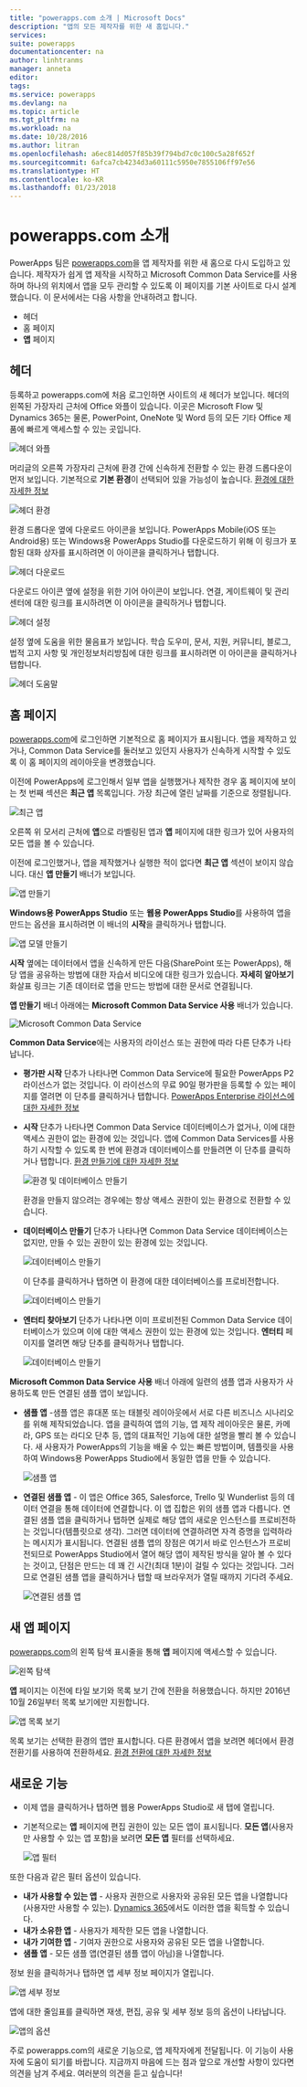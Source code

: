```yaml
---
title: "powerapps.com 소개 | Microsoft Docs"
description: "앱의 모든 제작자를 위한 새 홈입니다."
services: 
suite: powerapps
documentationcenter: na
author: linhtranms
manager: anneta
editor: 
tags: 
ms.service: powerapps
ms.devlang: na
ms.topic: article
ms.tgt_pltfrm: na
ms.workload: na
ms.date: 10/28/2016
ms.author: litran
ms.openlocfilehash: a6ec814d057f85b39f794bd7c0c100c5a28f652f
ms.sourcegitcommit: 6afca7cb4234d3a60111c5950e7855106ff97e56
ms.translationtype: HT
ms.contentlocale: ko-KR
ms.lasthandoff: 01/23/2018
---
```

# <a name="introduction-to-powerappscom"></a>powerapps.com 소개
PowerApps 팀은 [powerapps.com](http://web.powerapps.com)을 앱 제작자를 위한 새 홈으로 다시 도입하고 있습니다. 제작자가 쉽게 앱 제작을 시작하고 Microsoft Common Data Service를 사용하며 하나의 위치에서 앱을 모두 관리할 수 있도록 이 페이지를 기본 사이트로 다시 설계했습니다. 이 문서에서는 다음 사항을 안내하려고 합니다.

* 헤더
* 홈 페이지
* **앱** 페이지

## <a name="header"></a>헤더
등록하고 powerapps.com에 처음 로그인하면 사이트의 새 헤더가 보입니다. 헤더의 왼쪽된 가장자리 근처에 Office 와플이 있습니다. 이곳은 Microsoft Flow 및 Dynamics 365는 물론, PowerPoint, OneNote 및 Word 등의 모든 기타 Office 제품에 빠르게 액세스할 수 있는 곳입니다.

![헤더 와플](./media/intro-maker-portal/waffle.png)

머리글의 오른쪽 가장자리 근처에 환경 간에 신속하게 전환할 수 있는 환경 드롭다운이 먼저 보입니다. 기본적으로 **기본 환경**이 선택되어 있을 가능성이 높습니다. [환경에 대한 자세한 정보](environments-overview.md)

![헤더 환경](./media/intro-maker-portal/environment.png)

환경 드롭다운 옆에 다운로드 아이콘을 보입니다. PowerApps Mobile(iOS 또는 Android용) 또는 Windows용 PowerApps Studio를 다운로드하기 위해 이 링크가 포함된 대화 상자를 표시하려면 이 아이콘을 클릭하거나 탭합니다.

![헤더 다운로드](./media/intro-maker-portal/downloads2.png)

다운로드 아이콘 옆에 설정을 위한 기어 아이콘이 보입니다. 연결, 게이트웨이 및 관리 센터에 대한 링크를 표시하려면 이 아이콘을 클릭하거나 탭합니다.

![헤더 설정](./media/intro-maker-portal/settings_items2.png)

설정 옆에 도움을 위한 물음표가 보입니다. 학습 도우미, 문서, 지원, 커뮤니티, 블로그, 법적 고지 사항 및 개인정보처리방침에 대한 링크를 표시하려면 이 아이콘을 클릭하거나 탭합니다.

![헤더 도움말](./media/intro-maker-portal/help_items2.png)

## <a name="homepage"></a>홈 페이지
[powerapps.com](http://web.powerapps.com)에 로그인하면 기본적으로 홈 페이지가 표시됩니다. 앱을 제작하고 있거나, Common Data Service를 둘러보고 있던지 사용자가 신속하게 시작할 수 있도록 이 홈 페이지의 레이아웃을 변경했습니다.

이전에 PowerApps에 로그인해서 일부 앱을 실행했거나 제작한 경우 홈 페이지에 보이는 첫 번째 섹션은 **최근 앱** 목록입니다. 가장 최근에 열린 날짜를 기준으로 정렬됩니다.

![최근 앱](./media/intro-maker-portal/recentapps2.png)

오른쪽 위 모서리 근처에 **앱**으로 라벨링된 앱과 **앱** 페이지에 대한 링크가 있어 사용자의 모든 앱을 볼 수 있습니다.

이전에 로그인했거나, 앱을 제작했거나 실행한 적이 없다면 **최근 앱** 섹션이 보이지 않습니다. 대신 **앱 만들기** 배너가 보입니다.

![앱 만들기](./media/intro-maker-portal/createapp.png)

**Windows용 PowerApps Studio** 또는 **웹용 PowerApps Studio**를 사용하여 앱을 만드는 옵션을 표시하려면 이 배너의 **시작**을 클릭하거나 탭합니다.

![앱 모델 만들기](./media/intro-maker-portal/createmodal2.png)

**시작** 옆에는 데이터에서 앱을 신속하게 만든 다음(SharePoint 또는 PowerApps), 해당 앱을 공유하는 방법에 대한 자습서 비디오에 대한 링크가 있습니다. **자세히 알아보기** 화살표 링크는 기존 데이터로 앱을 만드는 방법에 대한 문서로 연결됩니다.

**앱 만들기** 배너 아래에는 **Microsoft Common Data Service 사용** 배너가 있습니다.

![Microsoft Common Data Service](./media/intro-maker-portal/cds2.png)

**Common Data Service**에는 사용자의 라이선스 또는 권한에 따라 다른 단추가 나타납니다.

* **평가판 시작** 단추가 나타나면 Common Data Service에 필요한 PowerApps P2 라이선스가 없는 것입니다. 이 라이선스의 무료 90일 평가판을 등록할 수 있는 페이지를 열려면 이 단추를 클릭하거나 탭합니다. [PowerApps Enterprise 라이선스에 대한 자세한 정보](signup-for-powerapps.md)
* **시작** 단추가 나타나면 Common Data Service 데이터베이스가 없거나, 이에 대한 액세스 권한이 없는 환경에 있는 것입니다. 앱에 Common Data Services를 사용하기 시작할 수 있도록 한 번에 환경과 데이터베이스를 만들려면 이 단추를 클릭하거나 탭합니다. [환경 만들기에 대한 자세한 정보](environments-administration.md)
  
    ![환경 및 데이터베이스 만들기](./media/intro-maker-portal/createenvanddb2.png)
  
    환경을 만들지 않으려는 경우에는 항상 액세스 권한이 있는 환경으로 전환할 수 있습니다.
* **데이터베이스 만들기** 단추가 나타나면 Common Data Service 데이터베이스는 없지만, 만들 수 있는 권한이 있는 환경에 있는 것입니다.
  
    ![데이터베이스 만들기](./media/intro-maker-portal/cds-createdb2.png)
  
    이 단추를 클릭하거나 탭하면 이 환경에 대한 데이터베이스를 프로비전합니다.
  
    ![데이터베이스 만들기](./media/intro-maker-portal/cds_createdb22.png)
* **엔터티 찾아보기** 단추가 나타나면 이미 프로비전된 Common Data Service 데이터베이스가 있으며 이에 대한 액세스 권한이 있는 환경에 있는 것입니다. **엔터티** 페이지를 열려면 해당 단추를 클릭하거나 탭합니다.
  
    ![데이터베이스 만들기](./media/intro-maker-portal/cds_browseentities2.png)

**Microsoft Common Data Service 사용** 배너 아래에 일련의 샘플 앱과 사용자가 사용하도록 만든 연결된 샘플 앱이 보입니다.

* **샘플 앱** -샘플 앱은 휴대폰 또는 태블릿 레이아웃에서 서로 다른 비즈니스 시나리오를 위해 제작되었습니다. 앱을 클릭하여 앱의 기능, 앱 제작 레이아웃은 물론, 카메라, GPS 또는 라디오 단추 등, 앱의 대표적인 기능에 대한 설명을 빨리 볼 수 있습니다. 새 사용자가 PowerApps의 기능을 배울 수 있는 빠른 방법이며, 템플릿을 사용하여 Windows용 PowerApps Studio에서 동일한 앱을 만들 수 있습니다.
  
    ![샘플 앱](./media/intro-maker-portal/sampleapps2.png)
* **연결된 샘플 앱** - 이 앱은 Office 365, Salesforce, Trello 및 Wunderlist 등의 데이터 연결을 통해 데이터에 연결합니다. 이 앱 집합은 위의 샘플 앱과 다릅니다. 연결된 샘플 앱을 클릭하거나 탭하면 실제로 해당 앱의 새로운 인스턴스를 프로비전하는 것입니다(템플릿으로 생각). 그러면 데이터에 연결하려면 자격 증명을 입력하라는 메시지가 표시됩니다. 연결된 샘플 앱의 장점은 여기서 바로 인스턴스가 프로비전되므로 PowerApps Studio에서 열어 해당 앱이 제작된 방식을 알아 볼 수 있다는 것이고, 단점은 만드는 데 꽤 긴 시간(최대 1분)이 걸릴 수 있다는 것입니다. 그러므로 연결된 샘플 앱을 클릭하거나 탭할 때 브라우저가 열릴 때까지 기다려 주세요.
  
    ![연결된 샘플 앱](./media/intro-maker-portal/connectedsampleapps2.png)

## <a name="new-apps-page"></a>새 앱 페이지
[powerapps.com](http://web.powerapps.com)의 왼쪽 탐색 표시줄을 통해 **앱** 페이지에 액세스할 수 있습니다.

![왼쪽 탐색](./media/intro-maker-portal/leftnav2.png)

**앱** 페이지는 이전에 타일 보기와 목록 보기 간에 전환을 허용했습니다. 하지만 2016년 10월 26일부터 목록 보기에만 지원합니다.

![앱 목록 보기](./media/intro-maker-portal/listview2.png)

목록 보기는 선택한 환경의 앱만 표시합니다. 다른 환경에서 앱을 보려면 헤더에서 환경 전환기를 사용하여 전환하세요. [환경 전환에 대한 자세한 정보](working-with-environments.md)

## <a name="whats-new"></a>새로운 기능

* 이제 앱을 클릭하거나 탭하면 웹용 PowerApps Studio로 새 탭에 열립니다.
* 기본적으로는 **앱** 페이지에 편집 권한이 있는 모든 앱이 표시됩니다. **모든 앱**(사용자만 사용할 수 있는 앱 포함)을 보려면 **모든 앱** 필터를 선택하세요.
  
   ![앱 필터](./media/intro-maker-portal/allapps_filter.png)

또한 다음과 같은 필터 옵션이 있습니다.

* **내가 사용할 수 있는 앱** - 사용자 권한으로 사용자와 공유된 모든 앱을 나열합니다(사용자만 사용할 수 있는). [Dynamics 365](http://home.dynamics.com)에서도 이러한 앱을 획득할 수 있습니다.
* **내가 소유한 앱** - 사용자가 제작한 모든 앱을 나열합니다.
* **내가 기여한 앱** - 기여자 권한으로 사용자와 공유된 모든 앱을 나열합니다.
* **샘플 앱** - 모든 샘플 앱(연결된 샘플 앱이 아님)을 나열합니다.

정보 원을 클릭하거나 탭하면 앱 세부 정보 페이지가 열립니다.

![앱 세부 정보](./media/intro-maker-portal/ibubble.png)

앱에 대한 줄임표를 클릭하면 재생, 편집, 공유 및 세부 정보 등의 옵션이 나타납니다.

![앱의 옵션](./media/intro-maker-portal/ellipsis.png)

주로 powerapps.com의 새로운 기능으로, 앱 제작자에게 전달됩니다. 이 기능이 사용자에 도움이 되기를 바랍니다. 지금까지 마음에 드는 점과 앞으로 개선할 사항이 있다면 의견을 남겨 주세요. 여러분의 의견을 듣고 싶습니다!


